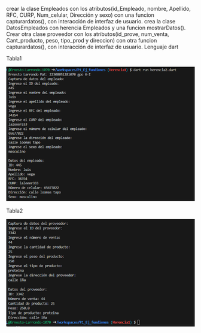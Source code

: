 crear la clase Empleados con los atributos(id_Empleado, nombre, Apellido, RFC, CURP, Num_celular, Dirección y sexo) con una funcion capturardatos(), con interacción de interfaz de usuario. crea la clase DatosEmpleados con herencia Empleados y una funcion mostrarDatos(). Crear otra clase proveedor con los atributos(id_prove,  num_venta, Cant_producto, peso, tipo_prod y direccion) con otra funcion capturardatos(), con interacción de interfaz de usuario. Lenguaje dart


Tabla1

![alt text](image-12.png)

Tabla2

![alt text](image-13.png)